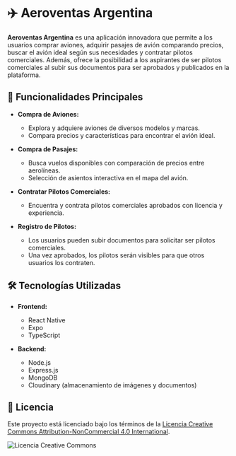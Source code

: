 # ✈️ Aeroventas Argentina

**Aeroventas Argentina** es una aplicación innovadora que permite a los usuarios comprar aviones, adquirir pasajes de avión comparando precios, buscar el avión ideal según sus necesidades y contratar pilotos comerciales. Además, ofrece la posibilidad a los aspirantes de ser pilotos comerciales al subir sus documentos para ser aprobados y publicados en la plataforma.

## 🚀 Funcionalidades Principales

- **Compra de Aviones:**
  - Explora y adquiere aviones de diversos modelos y marcas.
  - Compara precios y características para encontrar el avión ideal.
  
- **Compra de Pasajes:**
  - Busca vuelos disponibles con comparación de precios entre aerolíneas.
  - Selección de asientos interactiva en el mapa del avión.

- **Contratar Pilotos Comerciales:**
  - Encuentra y contrata pilotos comerciales aprobados con licencia y experiencia.
  
- **Registro de Pilotos:**
  - Los usuarios pueden subir documentos para solicitar ser pilotos comerciales.
  - Una vez aprobados, los pilotos serán visibles para que otros usuarios los contraten.

## 🛠️ Tecnologías Utilizadas

- **Frontend:**  
  - React Native  
  - Expo  
  - TypeScript

- **Backend:**  
  - Node.js  
  - Express.js  
  - MongoDB  
  - Cloudinary (almacenamiento de imágenes y documentos)

## 📝 Licencia

Este proyecto está licenciado bajo los términos de la [Licencia Creative Commons Attribution-NonCommercial 4.0 International](https://creativecommons.org/licenses/by-nc/4.0/).

![Licencia Creative Commons](https://licensebuttons.net/l/by-nc/4.0/88x31.png)
